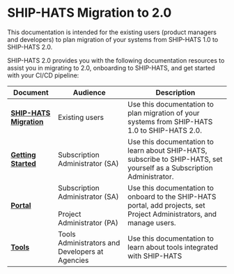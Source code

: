 # SHIP-HATS Migration to 2.0

This documentation is intended for the existing users (product managers and developers) to plan migration of your systems from SHIP-HATS 1.0 to SHIP-HATS 2.0. 

SHIP-HATS 2.0 provides you with the following documentation resources to assist you in migrating to 2.0, onboarding to SHIP-HATS, and get started with your CI/CD pipeline:  


|Document|Audience|Description|
|---|---|---|
|**[SHIP-HATS Migration](ship-hats-migration-overview)**|Existing users|Use this documentation to plan migration of your systems from SHIP-HATS 1.0 to SHIP-HATS 2.0.|
|**[Getting Started](https://docs.developer.tech.gov.sg/docs/ship-hats-getting-started/ship-hats-overview)**|Subscription Administrator (SA)|Use this documentation to learn about SHIP-HATS, subscribe to SHIP-HATS, set yourself as a Subscription Administrator.|
|**[Portal](https://docs.developer.tech.gov.sg/docs/ship-hats-portal/ship-hats-portal-overview)**|Subscription Administrator (SA) <br><br> Project Administrator (PA)|Use this documentation to onboard to the SHIP-HATS portal, add projects, set Project Administrators, and manage users.|
|**[Tools](https://docs.developer.tech.gov.sg/docs/ship-hats-tools/tools-overview)**|Tools Administrators and Developers at Agencies|Use this documentation to learn about tools integrated with SHIP-HATS |


<!--
**Topics**
- [Overview](ship-hats-migration-overview)
- [What to Expect](ship-hats-migration-what-to-expect)
- [Migration Approach](ship-hats-migration)
- [Training](training)
- [Pipeline Templates](pipeline-templates)
- [Change Management](ship-hats-migration-change-management)
- [Annex](ship-hats-migration-annex)

-->



<!--This document provides information for migrating from SHIP-HATS version 1.0 to SHIP-HATS version 2.0 
This is a guide for SHIP-HATS users to plan the migration of their systems from SHIP-HATS version 1.0 to SHIP-HATS version 2.0. The guide includes details for Subscription Administrators (SA), Project Administrators (PA), and Developers (Users) to plan for the internal approvals and processes, reviewing any contract details with outsourced vendors, and technical planning.  

We will iteratively release details as soon as we are able to share in line with Government Procurement policies.  -->  
